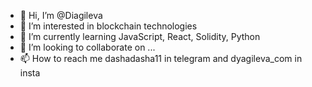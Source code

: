 - 👋 Hi, I’m @Diagileva
- 👀 I’m interested in blockchain technologies
- 🌱 I’m currently learning JavaScript, React, Solidity, Python
- 💞️ I’m looking to collaborate on ...
- 📫 How to reach me dashadasha11 in telegram and dyagileva_com in insta

<!---
Diagileva/Diagileva is a ✨ special ✨ repository because its `README.md` (this file) appears on your GitHub profile.
You can click the Preview link to take a look at your changes.
--->
